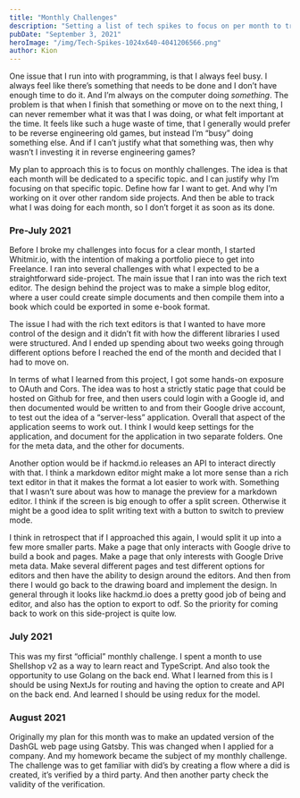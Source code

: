 ```yaml
---
title: "Monthly Challenges"
description: "Setting a list of tech spikes to focus on per month to try and get hired"
pubDate: "September 3, 2021"
heroImage: "/img/Tech-Spikes-1024x640-4041206566.png"
author: Kion
---
```


One issue that I run into with programming, is that I always feel busy. I always feel like there’s something that needs to be done and I don’t have enough time to do it. And I’m always on the computer doing _something_. The problem is that when I finish that something or move on to the next thing, I can never remember what it was that I was doing, or what felt important at the time. It feels like such a huge waste of time, that I generally would prefer to be reverse engineering old games, but instead I’m “busy” doing something else. And if I can’t justify what that something was, then why wasn’t I investing it in reverse engineering games?

My plan to approach this is to focus on monthly challenges. The idea is that each month will be dedicated to a specific topic. and I can justify why I’m focusing on that specific topic. Define how far I want to get. And why I’m working on it over other random side projects. And then be able to track what I was doing for each month, so I don’t forget it as soon as its done.

### Pre-July 2021

Before I broke my challenges into focus for a clear month, I started Whitmir.io, with the intention of making a portfolio piece to get into Freelance. I ran into several challenges with what I expected to be a straightforward side-project. The main issue that I ran into was the rich text editor. The design behind the project was to make a simple blog editor, where a user could create simple documents and then compile them into a book which could be exported in some e-book format.

The issue I had with the rich text editors is that I wanted to have more control of the design and it didn’t fit with how the different libraries I used were structured. And I ended up spending about two weeks going through different options before I reached the end of the month and decided that I had to move on.

In terms of what I learned from this project, I got some hands-on exposure to OAuth and Cors. The idea was to host a strictly static page that could be hosted on Github for free, and then users could login with a Google id, and then documented would be written to and from their Google drive account, to test out the idea of a “server-less” application. Overall that aspect of the application seems to work out. I think I would keep settings for the application, and document for the application in two separate folders. One for the meta data, and the other for documents.

Another option would be if hackmd.io releases an API to interact directly with that. I think a markdown editor might make a lot more sense than a rich text editor in that it makes the format a lot easier to work with. Something that I wasn’t sure about was how to manage the preview for a markdown editor. I think if the screen is big enough to offer a split screen. Otherwise it might be a good idea to split writing text with a button to switch to preview mode.

I think in retrospect that if I approached this again, I would split it up into a few more smaller parts. Make a page that only interacts with Google drive to build a book and pages. Make a page that only interests with Google Drive meta data. Make several different pages and test different options for editors and then have the ability to design around the editors. And then from there I would go back to the drawing board and implement the design. In general through it looks like hackmd.io does a pretty good job of being and editor, and also has the option to export to odf. So the priority for coming back to work on this side-project is quite low.

### July 2021

This was my first “official” monthly challenge. I spent a month to use Shellshop v2 as a way to learn react and TypeScript. And also took the opportunity to use Golang on the back end. What I learned from this is I should be using NextJs for routing and having the option to create and API on the back end. And learned I should be using redux for the model.

### August 2021

Originally my plan for this month was to make an updated version of the DashGL web page using Gatsby. This was changed when I applied for a company. And my homework became the subject of my monthly challenge. The challenge was to get familiar with did’s by creating a flow where a did is created, it’s verified by a third party. And then another party check the validity of the verification.